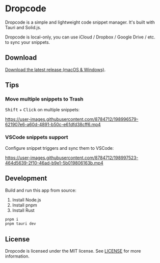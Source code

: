 # Dropcode

Dropcode is a simple and lightweight code snippet manager. It's built with Tauri and Solid.js.

Dropcode is local-only, you can use iCloud / Dropbox / Google Drive / etc. to sync your snippets.

## Download

[Download the latest release (macOS & Windows)](https://github.com/egoist/dropcode/releases/latest).

## Tips

### Move multiple snippets to Trash

<kbd>Shift</kbd> + <kbd>Click</kbd> on multiple snippets:

https://user-images.githubusercontent.com/8784712/198996579-621907e6-a60d-4891-b50c-e61dfd38cff6.mp4

### VSCode snippets support

Configure snippet triggers and sync them to VSCode:

https://user-images.githubusercontent.com/8784712/198997523-464d5639-2f10-46ad-b9e1-5b019806163b.mp4

## Development

Build and run this app from source:

1. Install Node.js
2. Install pnpm
3. Install Rust

```bash
pnpm i
pnpm tauri dev
```

## License

Dropcode is licensed under the MIT license. See [LICENSE](LICENSE) for more information.
